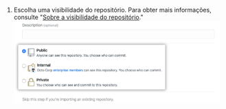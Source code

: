 1. Escolha uma visibilidade do repositório. Para obter mais informações, consulte "[Sobre a visibilidade do repositório](/github/creating-cloning-and-archiving-repositories/about-repository-visibility)." ![Botões de opção para selecionar a visibilidade do repositório](/assets/images/help/repository/create-repository-public-private.png)
